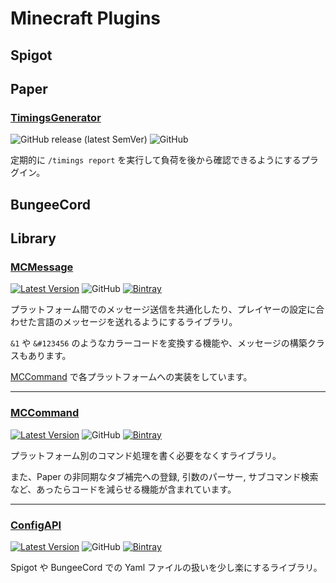 # Minecraft Plugins

## Spigot

## Paper

### [TimingsGenerator](https://github.com/okocraft/TimingsGenerator)

![GitHub release (latest SemVer)](https://img.shields.io/github/v/release/okocraft/TimingsGenerator) ![GitHub](https://img.shields.io/github/license/okocraft/TimingsGenerator)

定期的に `/timings report` を実行して負荷を後から確認できるようにするプラグイン。

## BungeeCord

## Library

### [MCMessage](https://github.com/Siroshun09/MCMessage)

[![Latest Version](https://img.shields.io/bintray/v/siroshun09/maven/MCMessage?label=Latest)](https://bintray.com/siroshun09/maven/MCMessage/_latestVersion) ![GitHub](https://img.shields.io/github/license/Siroshun09/MCMessage?label=License) [![Bintray](https://img.shields.io/bintray/v/siroshun09/maven/MCMessage?color=orange&label=Javadoc)](https://siroshun09.github.io/MCMessage/)

プラットフォーム間でのメッセージ送信を共通化したり、プレイヤーの設定に合わせた言語のメッセージを送れるようにするライブラリ。

`&1` や `&#123456` のようなカラーコードを変換する機能や、メッセージの構築クラスもあります。

[MCCommand](https://github.com/Siroshun09/MCCommand) で各プラットフォームへの実装をしています。

---

### [MCCommand](https://github.com/Siroshun09/MCCommand)

[![Latest Version](https://img.shields.io/bintray/v/siroshun09/maven/MCCommand?label=Latest)](https://bintray.com/siroshun09/maven/MCCommand/_latestVersion) ![GitHub](https://img.shields.io/github/license/Siroshun09/MCCommand?label=License) [![Bintray](https://img.shields.io/bintray/v/siroshun09/maven/MCCommand?color=orange&label=Javadoc)](https://siroshun09.github.io/MCCommand/)

プラットフォーム別のコマンド処理を書く必要をなくすライブラリ。

また、Paper の非同期なタブ補完への登録, 引数のパーサー, サブコマンド検索など、あったらコードを減らせる機能が含まれています。

---

### [ConfigAPI](https://github.com/Siroshun09/ConfigAPI)

[![Latest Version](https://img.shields.io/bintray/v/siroshun09/maven/ConfigAPI?label=Latest)](https://bintray.com/siroshun09/maven/ConfigAPI/_latestVersion) ![GitHub](https://img.shields.io/github/license/Siroshun09/ConfigAPI?label=License) [![Bintray](https://img.shields.io/bintray/v/siroshun09/maven/ConfigAPI?color=orange&label=Javadoc)](https://siroshun09.github.io/ConfigAPI/)

Spigot や BungeeCord での Yaml ファイルの扱いを少し楽にするライブラリ。
